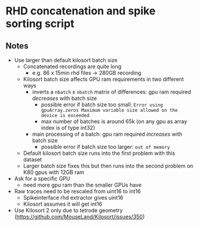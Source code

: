 # RHD concatenation and spike sorting script

## Notes

- Use larger than default kilosort batch size
  - Concatenated recordings are quite long
    - e.g. 86 x 15min rhd files -> 280GB recording
  - Kilosort batch size affects GPU ram requirements in two different ways
    - inverts a `nbatch` x `nbatch` matrix of differences: gpu ram required _decreases_ with batch size
      - possible error if batch size too small: `Error using gpuArray.zeros Maximum variable size allowed on the device is exceeded`
      - max number of batches is around 65k (on any gpu as array index is of type int32)
    - main processing of a batch: gpu ram required _increases_ with batch size
      - possible error if batch size too larger: `out of memory`
  - Default kilosort batch size runs into the first problem with this dataset
  - Larger batch size fixes this but then runs into the second problem on K80 gpus with 12GB ram
- Ask for a specific GPU
  - need more gpu ram than the smaller GPUs have
- Raw traces need to be rescaled from uint16 to int16
  - Spikeinterface rhd extractor gives uint16
  - Kilosort assumes it will get int16
- Use Kilosort 2 only due to tetrode geometry (https://github.com/MouseLand/Kilosort/issues/350)
